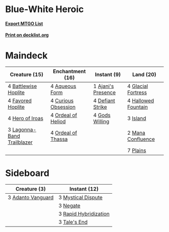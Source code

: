 # Blue-White Heroic

#### [Export MTGO List](../collection/Blue-White%20Heroic/Blue-White%20Heroic.txt)
#### [Print on decklist.org](http://decklist.org/?deckmain=1%09Ajani's%20Presence%0A4%09Aqueous%20Form%0A4%09Battlewise%20Hoplite%0A4%09Curious%20Obsession%0A4%09Defiant%20Strike%0A4%09Favored%20Hoplite%0A4%09Glacial%20Fortress%0A4%09Gods%20Willing%0A4%09Hallowed%20Fountain%0A4%09Hero%20of%20Iroas%0A3%09Island%0A3%09Lagonna-Band%20Trailblazer%0A2%09Mana%20Confluence%0A4%09Ordeal%20of%20Heliod%0A4%09Ordeal%20of%20Thassa%0A7%09Plains&deckside=3%09Adanto%20Vanguard%0A3%09Mystical%20Dispute%0A3%09Negate%0A3%09Rapid%20Hybridization%0A3%09Tale's%20End)
# Maindeck

|                                            Creature (15)                                            |                                       Enchantment (16)                                       |                                         Instant (9)                                         |                                          Land (20)                                          |
|-----------------------------------------------------------------------------------------------------|----------------------------------------------------------------------------------------------|---------------------------------------------------------------------------------------------|---------------------------------------------------------------------------------------------|
|4 [Battlewise Hoplite](http://gatherer.wizards.com/Pages/Card/Details.aspx?multiverseid=373612)      |4 [Aqueous Form](http://gatherer.wizards.com/Pages/Card/Details.aspx?multiverseid=373715)     |1 [Ajani's Presence](http://gatherer.wizards.com/Pages/Card/Details.aspx?multiverseid=380368)|4 [Glacial Fortress](http://gatherer.wizards.com/Pages/Card/Details.aspx?multiverseid=190562)|
|4 [Favored Hoplite](http://gatherer.wizards.com/Pages/Card/Details.aspx?multiverseid=373596)         |4 [Curious Obsession](http://gatherer.wizards.com/Pages/Card/Details.aspx?multiverseid=439692)|4 [Defiant Strike](http://gatherer.wizards.com/Pages/Card/Details.aspx?multiverseid=386515)  |4 [Hallowed Fountain](http://gatherer.wizards.com/Pages/Card/Details.aspx?multiverseid=97071)|
|4 [Hero of Iroas](http://gatherer.wizards.com/Pages/Card/Details.aspx?multiverseid=378389)           |4 [Ordeal of Heliod](http://gatherer.wizards.com/Pages/Card/Details.aspx?multiverseid=442016) |4 [Gods Willing](http://gatherer.wizards.com/Pages/Card/Details.aspx?multiverseid=442005)    |3 [Island](http://gatherer.wizards.com/Pages/Card/Details.aspx?multiverseid=439857)          |
|3 [Lagonna-Band Trailblazer](http://gatherer.wizards.com/Pages/Card/Details.aspx?multiverseid=380448)|4 [Ordeal of Thassa](http://gatherer.wizards.com/Pages/Card/Details.aspx?multiverseid=373696) |                                                                                             |2 [Mana Confluence](http://gatherer.wizards.com/Pages/Card/Details.aspx?multiverseid=409573) |
|                                                                                                     |                                                                                              |                                                                                             |7 [Plains](http://gatherer.wizards.com/Pages/Card/Details.aspx?multiverseid=439856)          |


# Sideboard

|                                        Creature (3)                                        |                                          Instant (12)                                          |
|--------------------------------------------------------------------------------------------|------------------------------------------------------------------------------------------------|
|3 [Adanto Vanguard](http://gatherer.wizards.com/Pages/Card/Details.aspx?multiverseid=435152)|3 [Mystical Dispute](http://gatherer.wizards.com/Pages/Card/Details.aspx?multiverseid=473020)   |
|                                                                                            |3 [Negate](http://gatherer.wizards.com/Pages/Card/Details.aspx?multiverseid=423707)             |
|                                                                                            |3 [Rapid Hybridization](http://gatherer.wizards.com/Pages/Card/Details.aspx?multiverseid=405354)|
|                                                                                            |3 [Tale's End](http://gatherer.wizards.com/Pages/Card/Details.aspx?multiverseid=466831)         |

